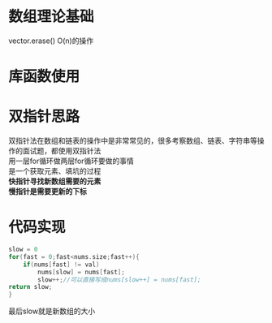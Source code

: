 # 数组理论基础
vector.erase() O(n)的操作
# 库函数使用
# 双指针思路
双指针法在数组和链表的操作中是非常常见的，很多考察数组、链表、字符串等操作的面试题，都使用双指针法   
用一层for循环做两层for循环要做的事情   
是一个获取元素、填坑的过程   
**快指针寻找新数组需要的元素**    
**慢指针是需要更新的下标**    
# 代码实现
```c++ {.line-numbers}
slow = 0
for(fast = 0;fast<nums.size;fast++){
    if(nums[fast] != val)
        nums[slow] = nums[fast];
        slow++;//可以直接写成nums[slow++] = nums[fast];
return slow;
}
```
最后slow就是新数组的大小



    
    